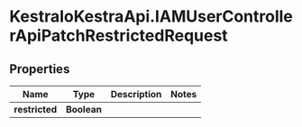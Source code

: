 # KestraIoKestraApi.IAMUserControllerApiPatchRestrictedRequest

## Properties

Name | Type | Description | Notes
------------ | ------------- | ------------- | -------------
**restricted** | **Boolean** |  | 


